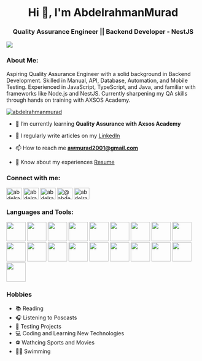 <h1 align="center">Hi 👋, I'm AbdelrahmanMurad</h1>
<h3 align="center">Quality Assurance Engineer || Backend Developer - NestJS</h3>
<img src="https://qph.cf2.quoracdn.net/main-qimg-92daff1d1a4543e74c02d0afa650a095-lq"/>

<h3 align="left">About Me:</h3>
<p align="left">
Aspiring Quality Assurance Engineer with a solid background in Backend Development. Skilled in Manual, API, Database, Automation, and Mobile Testing. Experienced in JavaScript, TypeScript, and Java, and familiar with frameworks like Node.js and NestJS. Currently sharpening my QA skills through hands on training with AXSOS Academy.
</p>

<p align="left"> <a href="https://github.com/ryo-ma/github-profile-trophy"><img src="https://github-profile-trophy.vercel.app/?username=abdelrahmanmurad" alt="abdelrahmanmurad" /></a> </p>

- 🌱 I’m currently learning **Quality Assurance with Axsos Academy**

- 📝 I regularly write articles on my [LinkedIn](www.linkedin.com/in/abdelrahmanmurad)

- 📫 How to reach me **awmurad2001@gmail.com**

- 📄 Know about my experiences [Resume](https://drive.google.com/file/d/1wKn_cIxymHG5ydMnnm2d7L7xRAd86qNd/view?usp=drive_link)

<h3 align="left">Connect with me:</h3>
<p align="left">
<a href="https://dev.to/abdelrahman_murad" target="blank"><img align="center" src="https://raw.githubusercontent.com/rahuldkjain/github-profile-readme-generator/master/src/images/icons/Social/devto.svg" alt="abdelrahman_murad" height="30" width="40" /></a>
<a href="https://linkedin.com/in/abdelrahmanmurad" target="blank"><img align="center" src="https://raw.githubusercontent.com/rahuldkjain/github-profile-readme-generator/master/src/images/icons/Social/linked-in-alt.svg" alt="abdelrahmanmurad" height="30" width="40" /></a>
<a href="https://stackoverflow.com/users/abdelrahmanmurad" target="blank"><img align="center" src="https://raw.githubusercontent.com/rahuldkjain/github-profile-readme-generator/master/src/images/icons/Social/stack-overflow.svg" alt="abdelrahmanmurad" height="30" width="40" /></a>
<a href="https://medium.com/@abdelrahman.murad03" target="blank"><img align="center" src="https://raw.githubusercontent.com/rahuldkjain/github-profile-readme-generator/master/src/images/icons/Social/medium.svg" alt="@abdelrahman.murad03" height="30" width="40" /></a>
<a href="https://www.leetcode.com/abdelrahmanmurad" target="blank"><img align="center" src="https://raw.githubusercontent.com/rahuldkjain/github-profile-readme-generator/master/src/images/icons/Social/leet-code.svg" alt="abdelrahmanmurad" height="30" width="40" /></a>
</p>

<h3 align="left">Languages and Tools:</h3>
<p>
  <img src="https://cdn.jsdelivr.net/gh/devicons/devicon@latest/icons/html5//html5-original.svg" width=50px />
  <img src="https://cdn.jsdelivr.net/gh/devicons/devicon@latest/icons/css3//css3-original.svg" width=50px />
  <img src="https://cdn.jsdelivr.net/gh/devicons/devicon@latest/icons/javascript//javascript-original.svg" width=50px />
  <img src="https://cdn.jsdelivr.net/gh/devicons/devicon@latest/icons/typescript/typescript-original.svg" width=50px />
  <img src="https://cdn.jsdelivr.net/gh/devicons/devicon@latest/icons/java/java-original-wordmark.svg" width=50px />
  <img src="https://cdn.jsdelivr.net/gh/devicons/devicon@latest/icons/php/php-original.svg" width="50px" />
  <img src="https://cdn.jsdelivr.net/gh/devicons/devicon@latest/icons/react//react-original.svg" width="50px" />
  <img src="https://cdn.jsdelivr.net/gh/devicons/devicon@latest/icons/express/express-original-wordmark.svg" width="50px" />
  <img src="https://cdn.jsdelivr.net/gh/devicons/devicon@latest/icons/nodejs/nodejs-original-wordmark.svg" width="50px" />
  <img src="https://cdn.jsdelivr.net/gh/devicons/devicon@latest/icons/nestjs/nestjs-original.svg" width="50px" />
  <img src="https://cdn.jsdelivr.net/gh/devicons/devicon@latest/icons/mongodb/mongodb-original-wordmark.svg" width="50px" />
  <img src="https://cdn.jsdelivr.net/gh/devicons/devicon@latest/icons/sqlite/sqlite-original.svg" width="50px" />
  <img src="https://cdn.jsdelivr.net/gh/devicons/devicon@latest/icons/mysql/mysql-original.svg" width="50px" />
  <img src="https://cdn.jsdelivr.net/gh/devicons/devicon@latest/icons/postgresql/postgresql-original.svg" width="50px" />
  <img src="https://cdn.jsdelivr.net/gh/devicons/devicon@latest/icons/firebase/firebase-original.svg" width="50px" />
  <img src="https://cdn.jsdelivr.net/gh/devicons/devicon@latest/icons/git/git-original.svg" width="50px" />
  <img src="https://cdn.jsdelivr.net/gh/devicons/devicon@latest/icons/github/github-original.svg" width="50px" />
  <img src="https://cdn.jsdelivr.net/gh/devicons/devicon@latest/icons/postman/postman-original.svg" width="50px" />
  <img src="https://cdn.jsdelivr.net/gh/devicons/devicon@latest/icons/selenium/selenium-original.svg" width="50px" />
</p>
  
### Hobbies

- 📚 Reading
- 🎧 Listening to Poscasts
- 🧪 Testing Projects
- 💻 Coding and Learning New Technologies
- ⚽ Wathcing Sports and Movies
- 🏊‍♂️ Swimming 


